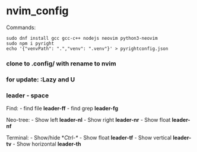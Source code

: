 # nvim_config

Commands:
```
sudo dnf install gcc gcc-c++ nodejs neovim python3-neovim
sudo npm i pyright
echo '{"venvPath": ".","venv": ".venv"}' > pyrightconfig.json
```

### clone to .config/ with rename to nvim

### for update: :Lazy and U

### leader - space

Find:
    - find file **leader-ff**
    - find grep **leader-fg**

Neo-tree:
    - Show left **leader-nl**
    - Show right **leader-nr**
    - Show float **leader-nf**

Terminal:
    - Show/hide **Ctrl-\**
    - Show float **leader-tf**
    - Show vertical **leader-tv**
    - Show horizontal **leader-th**
